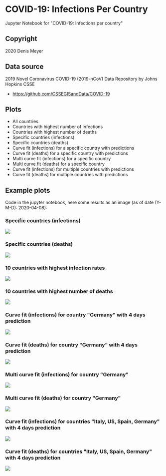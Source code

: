 # COVID-19: Infections Per Country

Jupyter Notebook for "COVID-19: Infections per country"


## Copyright

2020 Denis Meyer


## Data source

2019 Novel Coronavirus COVID-19 (2019-nCoV) Data Repository by Johns Hopkins CSSE

* https://github.com/CSSEGISandData/COVID-19


## Plots

* All countries
* Countries with highest number of infections
* Countries with highest number of deaths
* Specific countries (infections)
* Specific countries (deaths)
* Curve fit (infections) for a specific country with predictions
* Curve fit (deaths) for a specific country with predictions
* Multi curve fit (infections) for a specific country
* Multi curve fit (deaths) for a specific country
* Curve fit (infections) for multiple countries with predictions
* Curve fit (deaths) for multiple countries with predictions


## Example plots

Code in the jupyter notebook, here some results as an image (as of date (Y-M-D): 2020-04-08):

### Specific countries (infections)

![](images/2020-04-08/Specific-Countries-Infections-Germany-Spain-Iran-US-France-Korea-South-Switzerland-UnitedKingdom.png?raw=true)

### Specific countries (deaths)

![](images/2020-04-08/Specific-Countries-Deaths-Germany-Spain-Iran-US-France-Korea-South-Switzerland-UnitedKingdom.png?raw=true)

### 10 countries with highest infection rates

![](images/2020-04-08/10-Countries-With-Highest-Number-Of-Infections.png?raw=true)

### 10 countries with highest number of deaths

![](images/2020-04-08/10-Countries-With-Highest-Number-Of-Deaths.png?raw=true)

### Curve fit (infections) for country "Germany" with 4 days prediction

![](images/2020-04-08/Curve-Fit-Infections-Germany.png?raw=true)

### Curve fit (deaths) for country "Germany" with 4 days prediction

![](images/2020-04-08/Curve-Fit-Deaths-Germany.png?raw=true)

### Multi curve fit (infections) for country "Germany"

![](images/2020-04-08/Multi-Curve-Fit-Infections-Germany.png?raw=true)

### Multi curve fit (deaths) for country "Germany"

![](images/2020-04-08/Multi-Curve-Fit-Deaths-Germany.png?raw=true)

### Curve fit (infections) for countries "Italy, US, Spain, Germany" with 4 days prediction

![](images/2020-04-08/Curve-Fit-Infections-Italy-US-Spain-Germany.png?raw=true)

### Curve fit (deaths) for countries "Italy, US, Spain, Germany" with 4 days prediction

![](images/2020-04-08/Curve-Fit-Deaths-Italy-US-Spain-Germany.png?raw=true)
